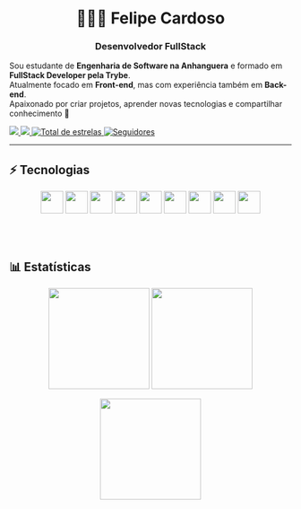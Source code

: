 # <h1 align="center">👨🏻‍💻 Felipe Cardoso</h1>
<h3 align="center">Desenvolvedor FullStack </h3>

Sou estudante de **Engenharia de Software na Anhanguera** e formado em **FullStack Developer pela Trybe**.  
Atualmente focado em **Front-end**, mas com experiência também em **Back-end**.  
Apaixonado por criar projetos, aprender novas tecnologias e compartilhar conhecimento 🚀

<p align="left">
    <a href="https://linkedin.com/in/fecardosodev">
  <img src="https://img.shields.io/badge/-LinkedIn-0A66C2?style=for-the-badge&logo=linkedin&logoColor=white" />
</a>
      <a href="mailto:felipecardoso1530@gmail.com">
    <img src="https://img.shields.io/badge/-Email-D14836?style=for-the-badge&logo=gmail&logoColor=white"/>
  </a>
    <a href="https://github.com/fecardoso7?tab=repositories&sort=stargazers">
        <img 
            alt="Total de estrelas" 
            title="Total de estrelas GitHub" 
            src="https://custom-icon-badges.demolab.com/github/stars/fecardoso7?color=55960c&style=for-the-badge&labelColor=488207&logo=star&label=estrelas"
        />
    </a>
    <a href="https://github.com/fecardoso7?tab=followers">
        <img 
            alt="Seguidores" 
            title="Me siga no GitHub" 
            src="https://custom-icon-badges.demolab.com/github/followers/fecardoso7?color=236ad3&labelColor=1155ba&style=for-the-badge&logo=github&label=Seguidores&logoColor=white"
        />
    </a>
</p>

---

## ⚡ Tecnologias

<p align="center">
  <img src="https://cdn.jsdelivr.net/gh/devicons/devicon/icons/html5/html5-original.svg" width="40"/>
  <img src="https://cdn.jsdelivr.net/gh/devicons/devicon/icons/css3/css3-original.svg" width="40"/>
  <img src="https://cdn.jsdelivr.net/gh/devicons/devicon/icons/javascript/javascript-original.svg" width="40"/>
  <img src="https://cdn.jsdelivr.net/gh/devicons/devicon/icons/typescript/typescript-original.svg" width="40"/>
  <img src="https://cdn.jsdelivr.net/gh/devicons/devicon/icons/react/react-original.svg" width="40"/>
  <img src="https://cdn.jsdelivr.net/gh/devicons/devicon/icons/nextjs/nextjs-original.svg" width="40"/>
  <img src="https://cdn.jsdelivr.net/gh/devicons/devicon/icons/nodejs/nodejs-original.svg" width="40"/>
  <img src="https://cdn.jsdelivr.net/gh/devicons/devicon/icons/git/git-original.svg" width="40"/>
  <img src="https://cdn.jsdelivr.net/gh/devicons/devicon/icons/python/python-original.svg" width="40"/>
</p>


<br/>
<br/>

## 📊 Estatísticas

<p align="center">
  <img height="180em" src="https://github-readme-stats.vercel.app/api?username=fecardoso7&show_icons=true&theme=tokyonight&include_all_commits=true&count_private=true"/>
  <img height="180em" src="https://github-readme-stats.vercel.app/api/top-langs/?username=fecardoso7&layout=compact&langs_count=7&theme=tokyonight"/>
</p>


<p align="center">
  <img src="https://streak-stats.demolab.com?user=fecardoso7&theme=tokyonight&hide_border=true" height="180em"/>
</p>

